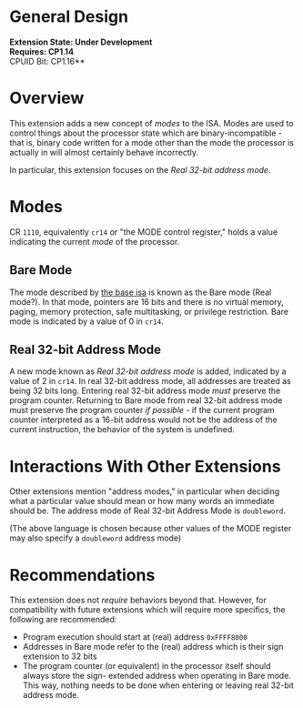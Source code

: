 # General Design

**Extension State: Under Development**  
**Requires: CP1.14**  
CPUID Bit: CP1.16**

# Overview

This extension adds a new concept of _modes_ to the ISA. Modes are used to control things about the processor
state which are binary-incompatible - that is, binary code written for a mode other than the mode the
processor is actually in will almost certainly behave incorrectly.

In particular, this extension focuses on the _Real 32-bit address mode_.

# Modes

CR `1110`, equivalently `cr14` or "the MODE control register," holds a value indicating the current
_mode_ of the processor.

## Bare Mode

The mode described by [the base isa](../../base-isa.md) is known as the
Bare mode (Real mode?). In that mode, pointers are 16 bits and there is no virtual memory, paging,
memory protection, safe multitasking, or privilege restriction. Bare mode is indicated by a value of
0 in `cr14`.

## Real 32-bit Address Mode

A new mode known as _Real 32-bit address mode_ is added, indicated by a value of 2 in `cr14`.
In real 32-bit address mode, all addresses are treated as being 32 bits long. Entering real 32-bit
address mode _must_ preserve the program counter. Returning to Bare mode from real 32-bit address
mode must preserve the program counter _if possible_ - if the current program counter interpreted
as a 16-bit address would not be the address of the current instruction, the behavior of the
system is undefined.

# Interactions With Other Extensions

Other extensions mention "address modes," in particular when deciding what a particular value
should mean or how many words an immediate should be. The address mode of Real 32-bit Address Mode
is `doubleword`.

(The above language is chosen because other values of the MODE register may also specify
a `doubleword` address mode)

# Recommendations

This extension does not _require_ behaviors beyond that. However, for compatibility with future
extensions which will require more specifics, the following are recommended:

* Program execution should start at (real) address `0xFFFF8000`
* Addresses in Bare mode refer to the (real) address which is their sign extension to 32 bits
* The program counter (or equivalent) in the processor itself should always store the sign-
  extended address when operating in Bare mode. This way, nothing needs to be done when
  entering or leaving real 32-bit address mode.
